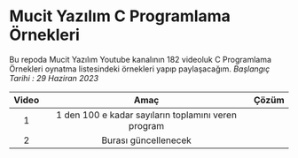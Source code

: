 # Mucit Yazılım C Programlama Örnekleri
 Bu repoda Mucit Yazılım Youtube kanalının 182 videoluk C Programlama Örnekleri oynatma listesindeki örnekleri yapıp paylaşacağım. 
 *Başlangıç Tarihi : 29 Haziran 2023* 

| Video | Amaç | Çözüm |
|:--:|:--:|:--:|
| 1 | 1 den 100 e kadar sayıların toplamını veren program  |  |
| 2 |  Burası güncellenecek |  |
